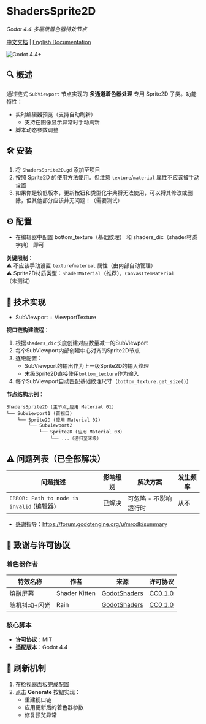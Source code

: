 # ShadersSprite2D 
*Godot 4.4 多层级着色器特效节点* 

[中文文档](README_zh.md) | [English Documentation](README.md)

![Godot 4.4+](https://img.shields.io/badge/Godot-4.4%2B-%23478cbf)  

## 🔍 概述
通过链式 `SubViewport` 节点实现的 **多通道着色器处理** 专用 Sprite2D 子类。功能特性：  
- 实时编辑器预览（支持自动刷新）
    - 支持在图像显示异常时手动刷新
- 脚本动态参数调整

## 🛠️ 安装
1. 将 `ShadersSprite2D.gd` 添加至项目  
2. 按照 Sprite2D 的使用方法使用。但注意 `texture`/`material` 属性不应该被手动设置
3. 如果你是较低版本，更新按钮和类型化字典将无法使用，可以将其修改或删除，但其他部分应该并无问题！（需要测试）

## ⚙️ 配置

- 在编辑器中配置 bottom_texture（基础纹理） 和 shaders_dic（shader材质字典） 即可

**关键限制**：  
⚠️ 不应该手动设置 `texture`/`material` 属性（由内部自动管理）  
⚠️ Sprite2D材质类型：`ShaderMaterial`（推荐），`CanvasItemMaterial`（未测试）  

## 🔬 技术实现  

* SubViewport + ViewportTexture

**视口链构建流程**：
1. 根据`shaders_dic`长度创建对应数量减一的SubViewport
2. 每个SubViewport内部创建中心对齐的Sprite2D节点
3. 逐级配置：
   - SubViewport的输出作为上一级Sprite2D的输入纹理
   - 末级Sprite2D直接使用`bottom_texture`作为输入
4. 每个SubViewport自动匹配基础纹理尺寸（`bottom_texture.get_size()`）

**节点结构示例**：
```
ShadersSprite2D (主节点,应用 Material 01)
└── SubViewport1 (首视口)
	└── Sprite2D (应用 Material 02)
		└── SubViewport2
			└── Sprite2D (应用 Material 03)
				└── ...（递归至末级）
```

## ⚠️ 问题列表（已全部解决）
| 问题描述 | 影响级别 | 解决方案 | 发生频率 |  
|----------|----------|----------|----------|  
| `ERROR: Path to node is invalid` (编辑器) | 已解决 | 可忽略 - 不影响运行时 | 从不 | 

- 感谢指导：https://forum.godotengine.org/u/mrcdk/summary

## 📜 致谢与许可协议  
### 着色器作者  
| 特效名称 | 作者 | 来源 | 许可协议 |  
|---------|------|------|---------|  
| 熔融屏幕 | Shader Kitten | [GodotShaders](https://godotshaders.com/shader/doom-like-melting-screen/) | [CC0 1.0](https://creativecommons.org/publicdomain/zero/1.0/) |  
| 随机抖动+闪光 | Rain | [GodotShaders](https://godotshaders.com/shader/simple-2d-random-shake-%ef%bc%86-flash/) | [CC0 1.0](https://creativecommons.org/publicdomain/zero/1.0/) | 

### 核心脚本  
- **许可协议**：MIT  
- **适配版本**：Godot 4.4  

## 🔄 刷新机制  
1. 在检视器面板完成配置  
2. 点击 **Generate** 按钮实现：
   - 重建视口链  
   - 应用更新后的着色器参数  
   - 修复预览异常  
